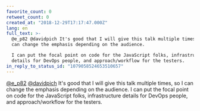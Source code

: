 ```yaml
---
favorite_count: 0
retweet_count: 0
created_at: "2018-12-29T17:17:47.000Z"
lang: en
full_text: >-
  @e_p82 @davidpich It's good that I will give this talk multiple times, so I
  can change the emphasis depending on the audience. 

  I can put the focal point on code for the JavaScript folks, infrastructure
  details for DevOps people, and approach/workflow for the testers.
in_reply_to_status_id: "1079058524653510657"
---
```


[@e_p82](https://twitter.com/e_p82) [@davidpich](https://twitter.com/davidpich)
It's good that I will give this talk multiple times, so I can change the
emphasis depending on the audience. I can put the focal point on code for the
JavaScript folks, infrastructure details for DevOps people, and
approach/workflow for the testers.

